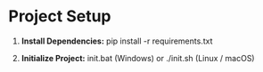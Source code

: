 # Project Setup

1. **Install Dependencies:** 
   pip install -r requirements.txt

2. **Initialize Project:** init.bat (Windows) or ./init.sh (Linux / macOS)
